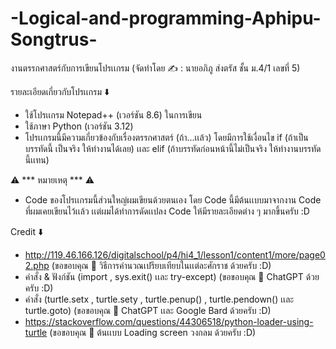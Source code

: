 # -Logical-and-programming-Aphipu-Songtrus-
งานตรรกศาสตร์กับการเขียนโปรเเกรม (จัดทำโดย ✍️ : นายอภิภู ส่งตรัส ชั้น ม.4/1 เลขที่ 5)

รายละเอียดเกี่ยวกับโปรเเกรม ⬇️
- ใช้โปรเเกรม Notepad++ (เวอร์ชัน 8.6) ในการเขียน
- ใช้ภาษา Python (เวอร์ชัน 3.12)
- โปรเเกรมนี้มีความเกี่ยวข้องกับเรื่องตรรกศาสตร์ (ถ้า...เเล้ว) โดยมีการใช้เงื่อนไข if (ถ้าเป็นบรรทัดนี้ เป็นจริง ให้ทำงานได้เลย) เเละ elif (ถ้าบรรทัดก่อนหน้านี้ไม่เป็นจริง ให้ทำงานบรรทัดนี้เเทน)
 
⚠️ *** หมายเหตุ *** ⚠️
- Code ของโปรเเกรมนี้ส่วนใหญ่ผมเขียนด้วยตนเอง โดย Code นี้มีต้นเเบบมาจากงาน Code ที่ผมเคยเขียนไว้เเล้ว เเต่ผมได้ทำการดัดเเปลง Code ให้มีรายละเอียดต่าง ๆ มากขึ้นครับ :D

Credit ⬇️
- http://119.46.166.126/digitalschool/p4/hi4_1/lesson1/content1/more/page02.php (ขอขอบคุณ 🙏 วิธีการคำนวณเปรียบเทียบในเเต่ละศักราช ด้วยครับ :D)
- คำสั่ง & ฟังก์ชัน (import , sys.exit() เเละ try-except) (ขอขอบคุณ 🙏 ChatGPT ด้วยครับ :D)
- คำสั่ง (turtle.setx , turtle.sety , turtle.penup() , turtle.pendown() เเละ turtle.goto) (ขอขอบคุณ 🙏 ChatGPT เเละ Google Bard ด้วยครับ :D)
- https://stackoverflow.com/questions/44306518/python-loader-using-turtle (ขอขอบคุณ 🙏 ต้นเเบบ Loading screen วงกลม ด้วยครับ :D)
